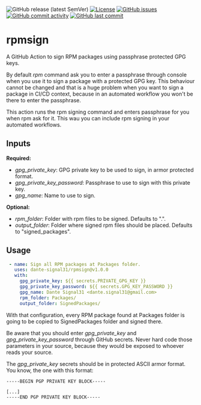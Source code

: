 ![GitHub release (latest SemVer)](https://img.shields.io/github/v/release/dante-signal31/rpmsign)
[![License](https://img.shields.io/badge/License-BSD%203--Clause-blue.svg)](https://opensource.org/licenses/BSD-3-Clause)
[![GitHub issues](https://img.shields.io/github/issues/dante-signal31/rpmsign)](https://github.com/dante-signal31/rpmsign/issues)
[![GitHub commit activity](https://img.shields.io/github/commit-activity/y/dante-signal31/rpmsign)](https://github.com/dante-signal31/rpmsign/commits/main)
[![GitHub last commit](https://img.shields.io/github/last-commit/dante-signal31/rpmsign)](https://github.com/dante-signal31/rpmsign/commits/main)

# rpmsign

A GitHub Action to sign RPM packages using passphrase protected GPG keys.

By default *rpm* command ask you to enter a passphrase through console when
you use it to sign a package with a protected GPG key. This behaviour cannot 
be changed and that is a huge problem when you want to sign a package in CI/CD
context, because in an automated workflow you won't be there to enter the 
passphrase.

This action runs the rpm signing command and enters passphrase for 
you when rpm ask for it. This wau you can include rpm signing in your
automated workflows.

## Inputs

**Required:**
* *gpg_private_key*: GPG private key to be used to sign, in armor protected format.
* *gpg_private_key_password*: Passphrase to use to sign with this private key.
* *gpg_name*: Name to use to sign.

**Optional:**
* *rpm_folder*: Folder with rpm files to be signed. Defaults to ".".
* *output_folder*: Folder where signed rpm files should be placed. Defaults to "signed_packages".

## Usage

```yaml
 - name: Sign all RPM packages at Packages folder.
   uses: dante-signal31/rpmsign@v1.0.0
   with:
     gpg_private_key: ${{ secrets.PRIVATE_GPG_KEY }}
     gpg_private_key_password: ${{ secrets.GPG_KEY_PASSWORD }}
     gpg_name: Dante Signal31 <dante.signal31@gmail.com>
     rpm_folder: Packages/
     output_folder: SignedPackages/
```

With that configuration, every RPM package found at Packages folder is going to be
copied to SignedPackages folder and signed there.

Be aware that you should enter *gpg_private_key* and *gpg_private_key_password* 
through GitHub secrets. Never hard code those parameters in your source, because
they would be exposed to whoever reads your source.

The *gpg_private_key* secrets should be in protected ASCII armor format. You know,
the one with this format:

``` 
-----BEGIN PGP PRIVATE KEY BLOCK-----

[...]
-----END PGP PRIVATE KEY BLOCK-----
```

